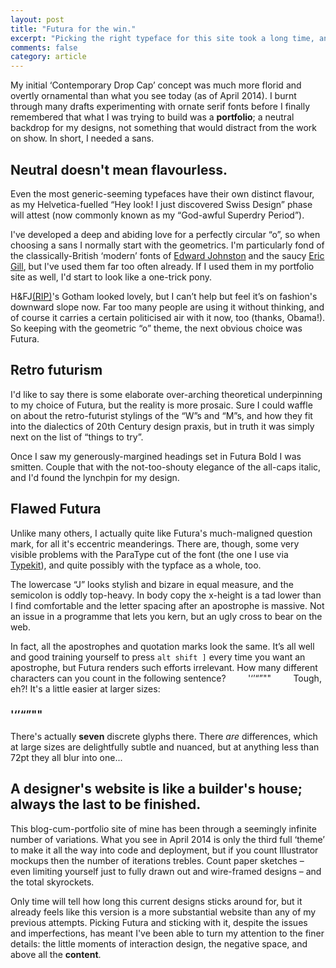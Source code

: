 ```yaml
---
layout: post
title: "Futura for the win."
excerpt: "Picking the right typeface for this site took a long time, and my final choice wasn’t one I was expecting. Ask 3-months-ago-me if I'd set a website entirely in Futura and I'd have laughed at you."
comments: false
category: article
---
```


My initial ‘Contemporary Drop Cap’ concept was much more florid and overtly ornamental than what you see today (as of April 2014). I burnt through many drafts experimenting with ornate serif fonts before I finally remembered that what I was trying to build was a **portfolio**; a neutral backdrop for my designs, not something that would distract from the work on show. In short, I needed a sans.

## Neutral doesn't mean flavourless.

Even the most generic-seeming typefaces have their own distinct flavour, as my Helvetica-fuelled “Hey look! I just discovered Swiss Design” phase will attest (now commonly known as my “God-awful Superdry Period”).

I've developed a deep and abiding love for a perfectly circular “o”, so when choosing a sans I normally start with the geometrics. I'm particularly fond of the classically-British ‘modern’ fonts of [Edward Johnston](http://en.wikipedia.org/wiki/Edward_Johnston) and the saucy [Eric Gill](http://en.wikipedia.org/wiki/Eric_Gill), but I've used them far too often already. If I used them in my portfolio site as well, I'd start to look like a one-trick pony.

H&FJ[(RIP)](http://qz.com/167993/frere-jones-is-suing-hoefler-for-his-half-of-the-worlds-preeminent-digital-type-foundry/)'s Gotham looked lovely, but I can’t help but feel it’s on fashion's downward slope now. Far too many people are using it without thinking, and of course it carries a certain politicised air with it now, too (thanks, Obama!). So keeping with the geometric “o” theme, the next obvious choice was Futura.

## Retro futurism

I'd like to say there is some elaborate over-arching theoretical underpinning to my choice of Futura, but the reality is more prosaic. Sure I could waffle on about the retro-futurist stylings of the “W”s and “M”s, and how they fit into the dialectics of 20th Century design praxis, but in truth it was simply next on the list of “things to try”.

Once I saw my generously-margined headings set in Futura Bold I was smitten. Couple that with the not-too-shouty elegance of the all-caps italic, and I'd found the lynchpin for my design.

## Flawed Futura

Unlike many others, I actually quite like Futura's much-maligned question mark, for all it's eccentric meanderings. There are, though, some very visible problems with the ParaType cut of the font (the one I use via [Typekit](https://typekit.com/fonts/futura-pt)), and quite possibly with the typface as a whole, too.

The lowercase “J” looks stylish and bizare in equal measure, and the semicolon is oddly top-heavy. In body copy the x-height is a tad lower than I find comfortable and the letter spacing after an apostrophe is massive. Not an issue in a programme that lets you kern, but an ugly cross to bear on the web.

In fact, all the apostrophes and quotation marks look the same. It’s all well and good training yourself to press `alt shift ]` every time you want an apostrophe, but Futura renders such efforts irrelevant. How many different characters can you count in the following sentence? &nbsp; &nbsp; &nbsp; &nbsp; '‘’“”"" &nbsp; &nbsp; &nbsp; &nbsp; Tough, eh?! It's a little easier at larger sizes:

### '‘’“”""

There's actually **seven** discrete glyphs there. There *are* differences, which at large sizes are delightfully subtle and nuanced, but at anything less than 72pt they all blur into one...



## A designer's website is like a builder's house; always the last to be finished.

This blog-cum-portfolio site of mine has been through a seemingly infinite number of variations. What you see in April 2014 is only the third full ‘theme’ to make it all the way into code and deployment, but if you count Illustrator mockups then the number of iterations trebles. Count paper sketches – even limiting yourself just to fully drawn out and wire-framed designs – and the total skyrockets.

Only time will tell how long this current designs sticks around for, but it already feels like this version is a more substantial website than any of my previous attempts. Picking Futura and sticking with it, despite the issues and imperfections, has meant I've been able to turn my attention to the finer details: the little moments of interaction design, the negative space, and above all the **content**.
